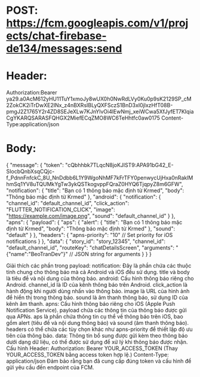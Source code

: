 # POST: https://fcm.googleapis.com/v1/projects/chat-firebase-de134/messages:send

# Header:
Authorization:Bearer ya29.a0AcM612yHU11TuY1xmoJy8wUX0h0NwRdLVy0Ku0p9sK2129SP_cM2ZokCK2iTrDwXE2INx_z4nBXRsIBLyQXFSczS1BnD3xI0jlxzHfT08B-pmgJ2Z1765Y2r4ZD8SEJeXLw7KJnYlvOi4lEwNmj_xeiWCwa5XfJyfET7KIqiaCgYKARQSARASFQHGX2MiefECqZMO8WC6TeHhtfc0aw0175
Content-Type:application/json

# Body:
{
  "message": {
    "token": "cQbhhbk7TLqcN8joKJlST9:APA91bG42_E-SIocbQnbXsqCQjc-f_PdnnFnfckC_8U_NnDdbb6L1Y9WgoNhMF7kFrTFY0penwycUjHxa0nRaklMhmSq1YV8uTQUMkYgTw3ykQSTkogvppFQraZ0HYQ6TjqpyZ8m6GFW",
    "notification": {
      "title": "Bạn có 1 thông báo mặc định từ Krmed",
      "body": "Thông báo mặc định từ Krmed"
    },
    "android": {
      "notification": {
        "channel_id": "default_channel_id",
        "click_action": "FLUTTER_NOTIFICATION_CLICK",
        "image": "https://example.com/image.png",
        "sound": "default_channel_id"
      }
    },
    "apns": {
      "payload": {
        "aps": {
          "alert": {
            "title": "Bạn có 1 thông báo mặc định từ Krmed",
            "body": "Thông báo mặc định từ Krmed"
          },
          "sound": "default"
        }
      },
      "headers": {
        "apns-priority": "10" // Set priority for iOS notifications
      }
    },
    "data": {
      "story_id": "story_12345",
      "channel_id": "default_channel_id",
      "routeKey": "chatDetailsScreen",
      "arguments": "{\"name\":\"BeoTranDev\"}" // JSON string for arguments
    }
  }
}



Giải thích các phần trong payload:
notification: Đây là phần chứa các thuộc tính chung cho thông báo mà cả Android và iOS đều sử dụng.
title và body là tiêu đề và nội dung của thông báo.
android: Cấu hình thông báo riêng cho Android.
channel_id là ID của kênh thông báo trên Android.
click_action là hành động khi người dùng nhấn vào thông báo.
image là URL của hình ảnh để hiển thị trong thông báo.
sound là âm thanh thông báo, sử dụng ID của kênh âm thanh.
apns: Cấu hình thông báo riêng cho iOS (Apple Push Notification Service).
payload chứa các thông tin của thông báo được gửi qua APNs.
aps là phần chứa thông tin cụ thể về thông báo trên iOS, bao gồm alert (tiêu đề và nội dung thông báo) và sound (âm thanh thông báo).
headers có thể chứa các tùy chọn khác như apns-priority để thiết lập độ ưu tiên của thông báo.
data: Thông tin bổ sung được gửi kèm theo thông báo dưới dạng dữ liệu, có thể được sử dụng để xử lý khi thông báo được nhận.
Cấu hình Header:
Authorization: Bearer YOUR_ACCESS_TOKEN (Thay YOUR_ACCESS_TOKEN bằng access token hợp lệ.)
Content-Type: application/json
Đảm bảo rằng bạn đã cung cấp đúng token và cấu hình để gửi yêu cầu đến endpoint của FCM.